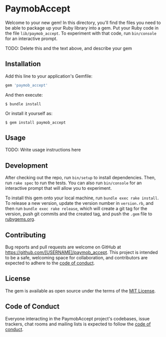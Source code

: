 # PaymobAccept

Welcome to your new gem! In this directory, you'll find the files you need to be able to package up your Ruby library into a gem. Put your Ruby code in the file `lib/paymob_accept`. To experiment with that code, run `bin/console` for an interactive prompt.

TODO: Delete this and the text above, and describe your gem

## Installation

Add this line to your application's Gemfile:

```ruby
gem 'paymob_accept'
```

And then execute:

    $ bundle install

Or install it yourself as:

    $ gem install paymob_accept

## Usage

TODO: Write usage instructions here

## Development

After checking out the repo, run `bin/setup` to install dependencies. Then, run `rake spec` to run the tests. You can also run `bin/console` for an interactive prompt that will allow you to experiment.

To install this gem onto your local machine, run `bundle exec rake install`. To release a new version, update the version number in `version.rb`, and then run `bundle exec rake release`, which will create a git tag for the version, push git commits and the created tag, and push the `.gem` file to [rubygems.org](https://rubygems.org).

## Contributing

Bug reports and pull requests are welcome on GitHub at https://github.com/[USERNAME]/paymob_accept. This project is intended to be a safe, welcoming space for collaboration, and contributors are expected to adhere to the [code of conduct](https://github.com/[USERNAME]/paymob_accept/blob/master/CODE_OF_CONDUCT.md).

## License

The gem is available as open source under the terms of the [MIT License](https://opensource.org/licenses/MIT).

## Code of Conduct

Everyone interacting in the PaymobAccept project's codebases, issue trackers, chat rooms and mailing lists is expected to follow the [code of conduct](https://github.com/[USERNAME]/paymob_accept/blob/master/CODE_OF_CONDUCT.md).
